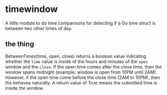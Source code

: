 # timewindow

A little module to do time comparisons for detecting if a Go time struct is between two other times of day.

## the thing

 BetweenTimes(time, open, close) returns a boolean value indicating whether the `time` value is
 inside of the hours and minutes of the `open` window and the `close`.  If the open time comes 
 after the close time, then the window spans midnight (example: window is open from 10PM until 2AM).
 However, if the open time come before the close time (2AM to 10PM), then the
 behaves naturally.
 A return value of True means the submitted time is inside the window.
